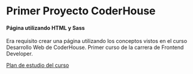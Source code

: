# **Primer Proyecto CoderHouse**

#### Página utilizando HTML y Sass

Era requisito crear una página utilizando los conceptos vistos en el curso Desarrollo Web de CoderHouse. Primer curso de la carrera de Frontend Developer.

[Plan de estudio del curso](https://drive.google.com/file/d/1O4mRm_jGFxakK-GCffFhvTy6LC3U73oo/view)
